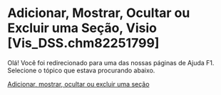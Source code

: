 
# Adicionar, Mostrar, Ocultar ou Excluir uma Seção, Visio [Vis_DSS.chm82251799]

Olá! Você foi redirecionado para uma das nossas páginas de Ajuda F1. Selecione o tópico que estava procurando abaixo.

[Adicionar, mostrar, ocultar ou excluir uma seção](http://msdn.microsoft.com/library/1470248e-be1c-fcb0-1d6b-0a5f60365924%28Office.15%29.aspx)
